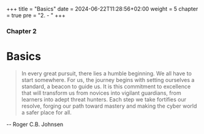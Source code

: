 +++
title = "Basics"
date = 2024-06-22T11:28:56+02:00
weight = 5
chapter = true
pre = "2. - "
+++

### Chapter 2

# Basics

> In every great pursuit, there lies a humble beginning. We all have to start somewhere. For us, the journey begins with setting ourselves a standard, a beacon to guide us. It is this commitment to excellence that will transform us from novices into vigilant guardians, from learners into adept threat hunters. Each step we take fortifies our resolve, forging our path toward mastery and making the cyber world a safer place for all.

-- Roger C.B. Johnsen
